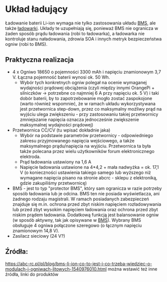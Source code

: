 # Układ ładujący
Ładowanie baterii Li-ion wymaga nie tylko zastosowania układu [BMS](BMS.md), ale także [ładowarki](Ładowarka.md). Układy te uzupełniają się, ponieważ BMS nie ogranicza w żaden sposób prądu ładowania (robi to ładowarka), a ładowarka nie kontroluje stanu naładowania, zdrowia SOA i innych metryk bezpieczeństwa ogniw (robi to BMS).

## Praktyczna realizacja
- 4 x Ogniwo 18650 o pojemności 3300 mAh i napięciu znamionowym 3,7 V. Łączna pojemność baterii wynosi ok. 50 Wh.
    - Wybór tych konkretnych ogniw polegał na ocenie wymaganej wydajności prądowej obciążenia (czyli między innymi OrangePi + silniczków -> potrzebne co najmniej 6 A przy napięciu ok. 5 V) i taki dobór baterii, by to zapotrzebowanie mogło zostać zaspokojone (warto również wspomnieć, że w ramach układu wykorzystywana jest przetwornica step-down, przez co maksymalny możliwy prąd na wyjściu ulega zwiększeniu - przy zastosowaniu takiej przetwornicy zmniejszanie napięcia oznacza jednocześnie zwiększenie maksymalnej wydajności prądowej)
- Przetwornica CC/CV (tu wpisać dokładnie jaka)
    - Wybór na podstawie parametrów przetwornicy - odpowiedniego zakresu przyjmowanego napięcia wejściowego, a także maksymalnego prądu/napięcia na wyjściu. Przetwornica ta była także polecana przez wielu użytkowników forum elektronicznego elektroda.
    - Prąd ładowania ustawiony na 1,6 A
    - Napięcie ładowania ustawione na 4*4,2 + mała nadwyżka = ok. 17,1 V (o konieczności ustawienia takiego samego lub wyższego niż wymagane napięcia pisano na stronie abcrc - sklepu z elektroniką, gdzie zakupiliśmy przetwornicę)
- BMS - jest to typ "protector BMS", który sam ogranicza w razie potrzeby sposób ładowania lub je odcina. BMS ten nie posiada wyświetlacza, ani żadnego rodzaju magistrali. W ramach posiadanych zabezpieczeń znajduje się m.in. ochrona przed zbyt niskim napięciem rozładowywania lub przed zbyt wysokim napięciem ładowania oraz ochrona przed zbyt niskim prądem ładowania. Dodatkową funkcją jest balansowanie ogniw (w sposób aktywny, tak jak opisywane w [BMS](BMS.md)). Wybrany BMS obsługuje 4 ogniwa połączone szeregowo (o łącznym napięciu znamionowym 14,8 V).
- Zasilacz sieciowy (24 V?)

## Źródła:
https://abc-rc.pl/pl/blog/bms-li-ion-co-to-jest-i-co-trzeba-wiedziec-o-modulach-i-ogniwach-litowych-1540976010.html
można wstawić też inne źródła, linki do produktów
